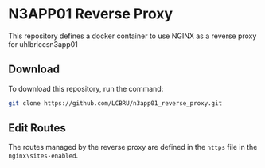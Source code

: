 # N3APP01 Reverse Proxy

This repository defines a docker container to use NGINX as a reverse proxy for uhlbriccsn3app01

## Download

To download this repository, run the command:

```bash
git clone https://github.com/LCBRU/n3app01_reverse_proxy.git
```

## Edit Routes

The routes managed by the reverse proxy are defined in the `https` file in the `nginx\sites-enabled`.
